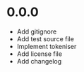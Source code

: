 # 0.0.0

* Add gitignore
* Add test source file
* Implement tokeniser
* Add license file
* Add changelog
